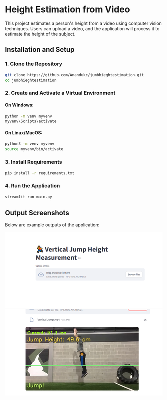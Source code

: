 # Height Estimation from Video

This project estimates a person's height from a video using computer vision techniques. Users can upload a video, and the application will process it to estimate the height of the subject.

## Installation and Setup

### 1. Clone the Repository

```sh
git clone https://github.com/Anandukc/jumbhieghtestimation.git
cd jumbhieghtestimation
```

### 2. Create and Activate a Virtual Environment

#### On **Windows**:

```sh
python -m venv myvenv
myvenv\Scripts\activate
```

#### On **Linux/MacOS**:

```sh
python3 -m venv myvenv
source myvenv/bin/activate
```

### 3. Install Requirements

```sh
pip install -r requirements.txt
```

### 4. Run the Application

```sh
streamlit run main.py
```

## Output Screenshots

Below are example outputs of the application:

![Screenshot 1](ss1.PNG)
![Screenshot 2](ss2.PNG)